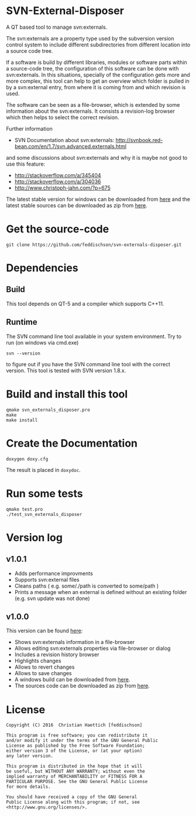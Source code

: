 <!--- eat my shorts doxygen!! -->
SVN-External-Disposer
=======================

A QT based tool to manage svn:externals.

The svn:externals are a property type used by the subversion version control system
to include different subdirectories from different location into a source code tree.

If a software is build by different libraries, modules or software parts within a 
source-code tree, the configuration of this software can be done with svn:externals.
In this situations, specially of the configuration gets more and more complex,
this tool can help to get an overview which folder is pulled in by a svn:external entry, 
from where it is coming from and which revision is used.

The software can be seen as a file-browser, which is extended by some information about the
svn:externals. It consists a revision-log browser which then helps to select the correct revision.

Further information
   - SVN Documentation about svn:externals: http://svnbook.red-bean.com/en/1.7/svn.advanced.externals.html

and some discussions about svn:externals and why it is maybe not good to use this feature:
   - http://stackoverflow.com/a/345404
   - http://stackoverflow.com/a/304036
   - http://www.christoph-jahn.com/?p=675

The latest stable version for windows can be downloaded from [here][win32_v1.0.0] and the latest stable sources can be downloaded as zip from [here][source_v1.0.0].



Get the source-code
=======================

```
git clone https://github.com/feddischson/svn-externals-disposer.git
```



Dependencies
==============

Build
--------------
This tool depends on QT-5 and a compiler which supports C++11.

Runtime
--------------
The SVN command line tool available in your system environment.
Try to run (on windows via cmd.exe)
```
svn --version
```
to figure out if you have the SVN command line tool with the correct version.
This tool is tested with SVN version 1.8.x.


Build and install this tool
=======================

``` 
qmake svn_externals_disposer.pro
make
make install
```

Create the Documentation
=======================

```
doxygen doxy.cfg
```
The result is placed in `doxydoc`.


Run some tests
=======================

```
qmake test.pro
./test_svn_externals_disposer
```

Version log
=================


v1.0.1
-------
  - Adds performance improvments
  - Supports svn:external files
  - Cleans paths ( e.g. some/./path is converted to some/path )
  - Prints a message when an external is defined without an existing folder (e.g. svn update was not done)

v1.0.0
--------
This version can be found [here][v1.0.0]:

  - Shows svn:externals information in a file-browser
  - Allows editing svn:externals properties via file-browser or dialog
  - Includes a revision history browser
  - Highlights changes
  - Allows to revert changes
  - Allows to save changes
  - A windows build can be downloaded from [here][win32_v1.0.0].
  - The sources code can be downloaded as zip from [here][source_v1.0.0].


License
=======================

```
Copyright (C) 2016  Christian Haettich [feddischson]

This program is free software; you can redistribute it 
and/or modify it under the terms of the GNU General Public 
License as published by the Free Software Foundation; 
either version 3 of the License, or (at your option) 
any later version.

This program is distributed in the hope that it will 
be useful, but WITHOUT ANY WARRANTY; without even the 
implied warranty of MERCHANTABILITY or FITNESS FOR A 
PARTICULAR PURPOSE. See the GNU General Public License 
for more details.

You should have received a copy of the GNU General 
Public License along with this program; if not, see 
<http://www.gnu.org/licenses/>. 
```

[v1.0.0]: https://github.com/feddischson/svn-externals-disposer/releases/tag/v1.0.0
[win32_v1.0.0]: https://github.com/feddischson/svn-externals-disposer/releases/download/v1.0.0/svn_externals_disposer_v1.0.0_win32.zip
[source_v1.0.0]: https://github.com/feddischson/svn-externals-disposer/archive/v1.0.0.zip

